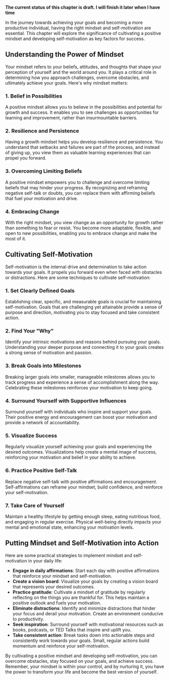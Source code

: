 **The current status of this chapter is draft. I will finish it later when I have time**

In the journey towards achieving your goals and becoming a more productive individual, having the right mindset and self-motivation are essential. This chapter will explore the significance of cultivating a positive mindset and developing self-motivation as key factors for success.

Understanding the Power of Mindset
----------------------------------

Your mindset refers to your beliefs, attitudes, and thoughts that shape your perception of yourself and the world around you. It plays a critical role in determining how you approach challenges, overcome obstacles, and ultimately achieve your goals. Here's why mindset matters:

### 1. Belief in Possibilities

A positive mindset allows you to believe in the possibilities and potential for growth and success. It enables you to see challenges as opportunities for learning and improvement, rather than insurmountable barriers.

### 2. Resilience and Persistence

Having a growth mindset helps you develop resilience and persistence. You understand that setbacks and failures are part of the process, and instead of giving up, you view them as valuable learning experiences that can propel you forward.

### 3. Overcoming Limiting Beliefs

A positive mindset empowers you to challenge and overcome limiting beliefs that may hinder your progress. By recognizing and reframing negative self-talk or doubts, you can replace them with affirming beliefs that fuel your motivation and drive.

### 4. Embracing Change

With the right mindset, you view change as an opportunity for growth rather than something to fear or resist. You become more adaptable, flexible, and open to new possibilities, enabling you to embrace change and make the most of it.

Cultivating Self-Motivation
---------------------------

Self-motivation is the internal drive and determination to take action towards your goals. It propels you forward even when faced with obstacles or distractions. Here are some techniques to cultivate self-motivation:

### 1. Set Clearly Defined Goals

Establishing clear, specific, and measurable goals is crucial for maintaining self-motivation. Goals that are challenging yet attainable provide a sense of purpose and direction, motivating you to stay focused and take consistent action.

### 2. Find Your "Why"

Identify your intrinsic motivations and reasons behind pursuing your goals. Understanding your deeper purpose and connecting it to your goals creates a strong sense of motivation and passion.

### 3. Break Goals into Milestones

Breaking larger goals into smaller, manageable milestones allows you to track progress and experience a sense of accomplishment along the way. Celebrating these milestones reinforces your motivation to keep going.

### 4. Surround Yourself with Supportive Influences

Surround yourself with individuals who inspire and support your goals. Their positive energy and encouragement can boost your motivation and provide a network of accountability.

### 5. Visualize Success

Regularly visualize yourself achieving your goals and experiencing the desired outcomes. Visualizations help create a mental image of success, reinforcing your motivation and belief in your ability to achieve.

### 6. Practice Positive Self-Talk

Replace negative self-talk with positive affirmations and encouragement. Self-affirmations can reframe your mindset, build confidence, and reinforce your self-motivation.

### 7. Take Care of Yourself

Maintain a healthy lifestyle by getting enough sleep, eating nutritious food, and engaging in regular exercise. Physical well-being directly impacts your mental and emotional state, enhancing your motivation levels.

Putting Mindset and Self-Motivation into Action
-----------------------------------------------

Here are some practical strategies to implement mindset and self-motivation in your daily life:

* **Engage in daily affirmations**: Start each day with positive affirmations that reinforce your mindset and self-motivation.
* **Create a vision board**: Visualize your goals by creating a vision board that represents your desired outcomes.
* **Practice gratitude**: Cultivate a mindset of gratitude by regularly reflecting on the things you are thankful for. This helps maintain a positive outlook and fuels your motivation.
* **Eliminate distractions**: Identify and minimize distractions that hinder your focus and derail your motivation. Create an environment conducive to productivity.
* **Seek inspiration**: Surround yourself with motivational resources such as books, podcasts, or TED Talks that inspire and uplift you.
* **Take consistent action**: Break tasks down into actionable steps and consistently work towards your goals. Small, regular actions build momentum and reinforce your self-motivation.

By cultivating a positive mindset and developing self-motivation, you can overcome obstacles, stay focused on your goals, and achieve success. Remember, your mindset is within your control, and by nurturing it, you have the power to transform your life and become the best version of yourself.
